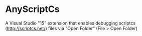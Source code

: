 # AnyScriptCs
A Visual Studio "15" extension that enables debugging scriptcs (http://scriptcs.net/) files via "Open Folder" (File > Open Folder)
